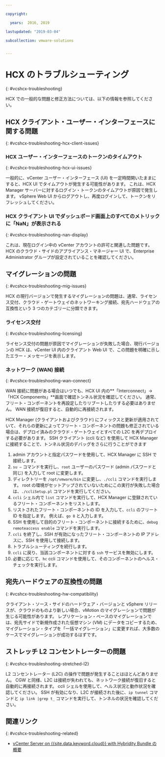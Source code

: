 ```yaml
---

copyright:

  years:  2016, 2019

lastupdated: "2019-03-04"

subcollection: vmware-solutions


---
```


# HCX のトラブルシューティング
{: #vcshcx-troubleshooting}

HCX での一般的な問題と修正方法については、以下の情報を参照してください。

## HCX クライアント・ユーザー・インターフェースに関する問題
{: #vcshcx-troubleshooting-hcx-client-issues}

### HCX ユーザー・インターフェースのトークンのタイムアウト
{: #vcshcx-troubleshooting-hcx-ui-issues}

一般的に、vCenter ユーザー・インターフェース (UI) を一定時間開いたままにすると、HCX UI でタイムアウトが発生する可能性があります。 これは、HCX Manager サーバーに対するログイン・トークンのタイムアウトが原因で発生します。 vSphere Web UI からログアウトし、再度ログインして、トークンをリフレッシュしてください。

### HCX クライアント UI でダッシュボード画面上のすべてのメトリックに「NaN」が表示される
{: #vcshcx-troubleshooting-nan-display}

これは、現在ログイン中の vCenter アカウントの許可と関連した問題です。 HCX のクラウド・サイドのアプライアンス・マネージャー UI で、Enterprise Administrator グループが設定されていることを確認してください。

## マイグレーションの問題
{: #vcshcx-troubleshooting-mig-issues}

HCX の現行バージョンで発生するマイグレーションの問題は、通常、ライセンス交付、クラウド・ゲートウェイのネットワーキング接続、宛先ハードウェアの互換性という 3 つのカテゴリーに分類できます。

### ライセンス交付
{: #vcshcx-troubleshooting-licensing}

ライセンス交付の問題が原因でマイグレーションが失敗した場合、現行バージョンの HCX は、vCenter UI 内のクライアント Web UI で、この問題を明確に示したエラー・メッセージを表示します。

### ネットワーク (WAN) 接続
{: #vcshcx-troubleshooting-wan-connect}

WAN 接続に問題がある場合はいつでも、HCX UI 内の**「Interconnect」->「HCX Components」**画面で確認トンネル状況を確認してください。 通常、フリート・コンポーネントを再設定したりリブートしたりする必要はありません。 WAN 接続が復旧すると、自動的に再接続されます。

HCX Manager (クライアントおよびクラウド) にフィックスと更新が適用されていて、それらの更新によってフリート・コンポーネントの問題も修正されている場合は、デプロイ済みのクラウド・ゲートウェイとすべての L2C を再デプロイする必要があります。 SSH クライアント (ccli など) を使用して HCX Manager に接続することで、トンネル状況のデバッグをさらに行うことができます  

1. admin アカウントと指定パスワードを使用して、HCX Manager に SSH で接続します。
2. `su –` コマンドを実行し、`root` ユーザーのパスワード (admin パスワードと同じ) を入力して root に変更します。
3. ディレクトリーを `/opt/vmware/bin` に変更し、`./ccli` コマンドを実行します。 root の環境がセットアップされていないためにこの実行が失敗した場合は、`./ccliSetup.pl` コマンドを実行してください。
4. `ccli` シェル内で `list` コマンドを実行して、HCX Manager に登録されているフリート・コンポーネントをリストします。
5. リストされたフリート・コンポーネントの ID を入力して、`ccli` のフリート ID を指定します。 例えば、`go 8` と入力します。
6. SSH を使用して目的のフリート・コンポーネントに接続するために、`debug remoteaccess enable` コマンドを実行します。
7. `ccli` を終了し、SSH が有効になったフリート・コンポーネントの IP アドレスに、SSH を使用して接続します。
9. トラブルシューティングを続行します。
10. `ccli` に戻り、当該コンポーネントに対する `ssh` サービスを無効にします。
11. 必要に応じて、`hc` ccli コマンドを使用して、そのコンポーネントのヘルス・チェックを実行します。

## 宛先ハードウェアの互換性の問題
{: #vcshcx-troubleshooting-hw-compatibility}

クライアント・ソース・サイドのハードウェア・バージョンと vSphere リリースが、クラウドのものより新しい場合、vMotion のマイグレーションで問題が生じる可能性があります。 レプリケーション・ベースのマイグレーションでは、宛先サイドで新規作成された仮想マシン (VM) にデータをコピーするため、マイグレーション・タイプを「一括マイグレーション」に変更すれば、大多数のケースでマイグレーションが成功するはずです。

## ストレッチ L2 コンセントレーターの問題
{: #vcshcx-troubleshooting-stretched-l2}

L2 コンセントレーター (L2C) の操作で問題が発生することはほとんどありません。 CGW と同様、L2C は接続が失われても、ネットワーク接続が復旧すると自動的に再接続されます。 ccli シェルを使用して、ヘルス状況と動作状況を確認してください。 SSH が有効になり、L2C が接続された後に、`ip tunnel` コマンドと `ip link |grep t_` コマンドを実行して、トンネルの状況を確認してください。

## 関連リンク
{: #vcshcx-troubleshooting-related}

* [vCenter Server on {{site.data.keyword.cloud}} with Hybridity Bundle の概要](/docs/services/vmwaresolutions/archiref/vcs?topic=vmware-solutions-vcs-hybridity-intro)   
